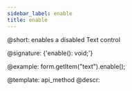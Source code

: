 ```yaml
---
sidebar_label: enable
title: enable
---          
```


@short: enables a disabled Text control

@signature: {'enable(): void;'}

@example:
form.getItem("text").enable();

@template: api_method
@descr:

